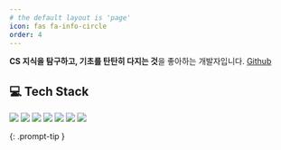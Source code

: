 ```yaml
---
# the default layout is 'page'
icon: fas fa-info-circle
order: 4
---
```

  
**CS 지식을 탐구하고, 기초를 탄탄히 다지는 것**을 좋아하는 개발자입니다. [Github](https://github.com/Hyeoninii)

## 💻 Tech Stack

<div align="left">
  <img src="https://img.shields.io/badge/Java-007396?style=flat&logo=java&logoColor=white" />
  <img src="https://img.shields.io/badge/C-A8B9CC?style=flat&logo=c&logoColor=white" />
  <img src="https://img.shields.io/badge/Go-00ADD8?style=flat&logo=go&logoColor=white" />
  <img src="https://img.shields.io/badge/React-61DAFB?style=flat&logo=react&logoColor=black" />
  <img src="https://img.shields.io/badge/Git-F05032?style=flat&logo=git&logoColor=white" />
  <img src="https://img.shields.io/badge/GitHub-181717?style=flat&logo=github&logoColor=white" />
  <img src="https://img.shields.io/badge/Blockchain-121D33?style=flat&logo=bitcoin&logoColor=white" />
</div>


{: .prompt-tip }
